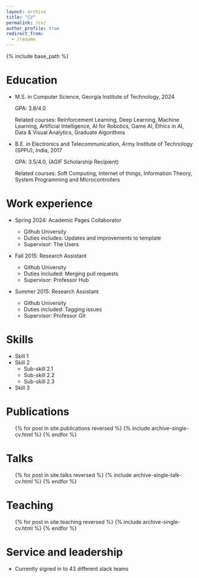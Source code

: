 ```yaml
---
layout: archive
title: "CV"
permalink: /cv/
author_profile: true
redirect_from:
  - /resume
---
```


{% include base_path %}

Education
======
* M.S. in Computer Science, Georgia Institute of Technology, 2024
  <p font-size: 0.75em>GPA: 3.8/4.0</p>
  <p font-size: 0.75em>Related courses: Reinforcement Learning, Deep Learning, Machine Learning, Artificial Intelligence, AI for Robotics, Game AI, Ethics in AI, Data & Visual Analytics, Graduate Algorithms</p>   
* B.E. in Electronics and Telecommunication, Army Institute of Technology (SPPU), India, 2017
  <p font-size: 0.75em>GPA: 3.5/4.0, (AGIF Scholarship Recipient)</p>
  <p font-size: 0.75em>Related courses: Soft Computing, Internet of things, Information Theory, System Programming and Microcontrollers</p>

Work experience
======
* Spring 2024: Academic Pages Collaborator
  * Github University
  * Duties includes: Updates and improvements to template
  * Supervisor: The Users

* Fall 2015: Research Assistant
  * Github University
  * Duties included: Merging pull requests
  * Supervisor: Professor Hub

* Summer 2015: Research Assistant
  * Github University
  * Duties included: Tagging issues
  * Supervisor: Professor Git
  
Skills
======
* Skill 1
* Skill 2
  * Sub-skill 2.1
  * Sub-skill 2.2
  * Sub-skill 2.3
* Skill 3

Publications
======
  <ul>{% for post in site.publications reversed %}
    {% include archive-single-cv.html %}
  {% endfor %}</ul>
  
Talks
======
  <ul>{% for post in site.talks reversed %}
    {% include archive-single-talk-cv.html  %}
  {% endfor %}</ul>
  
Teaching
======
  <ul>{% for post in site.teaching reversed %}
    {% include archive-single-cv.html %}
  {% endfor %}</ul>
  
Service and leadership
======
* Currently signed in to 43 different slack teams
